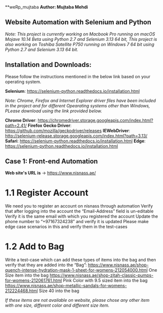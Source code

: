 **weRp_mujtaba
**Author: Mujtaba Mehdi**

## Website Automation with Selenium and Python

*Note: This project is currently working on Macbook Pro running on macOS Mojave 10.14 Beta using Python 2.7 and Selenium 3.13 64 bit, This project is also working on Toshiba Satellite P750 running on Windows 7 64 bit using Python 2.7 and Selenium 3.13 64 bit.*

## Installation and Downloads:
Please follow the instructions mentioned in the below link based on your operating system.

**Selenium**: https://selenium-python.readthedocs.io/installation.html


*Note: Chrome, Firefox and Internet Explorer driver files have been included in the project and for different Opearating systems other than Windows, PLease download using the link provided below.*

**Chrome Driver**: https://chromedriver.storage.googleapis.com/index.html?path=2.41/
**Firefox Gecko Driver**: https://github.com/mozilla/geckodriver/releases
**IEWebDriver**: http://selenium-release.storage.googleapis.com/index.html?path=3.13/
**Safari**: https://selenium-python.readthedocs.io/installation.html
**Edge**: https://selenium-python.readthedocs.io/installation.html


## Case 1: Front-end Automation

**Web site's URL is** -> https://www.nisnass.ae/

# 1.1 Register Account
We need you to register an account on nisnass through automation
Verify that after logging into the account the “Email-Address” field is un-editable
Verify it is the same email with which you registered the account
Update the phone number to “+97167324238” and verify it is updated
Please make edge case scenarios in this and verify them in the test-cases

# 1.2 Add to Bag
Write a test-case which can add these types of items into the bag and then verify that they are added into the “Bag”:
https://www.nisnass.ae/shop-quench-intense-hydration-mask-1-sheet-for-womens-212054000.html
One Size item into the bag
https://www.nisnass.ae/shop-zitah-classic-pumps-for-womens-212061761.html
Pink Color with 9.5 sized item into the bag
https://www.nisnass.ae/shop-metallic-sandals-for-womens-212224468.html
Size 40 into the bag 

*If these items are not available on website, please chose any other item with one size, different color and different size item.* 

 
